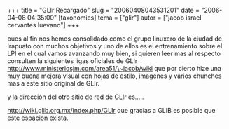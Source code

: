+++
title = "GLIr Recargado"
slug = "20060408043531201"
date = "2006-04-08 04:35:00"
[taxonomies]
tema = ["glir"]
autor = ["jacob israel cervantes luevano"]
+++

pues al fin nos hemos consolidado como el grupo linuxero de la ciudad de
Irapuato con muchos objetivos y uno de ellos es el entrenamiento sobre
el LPI en el cual vamos avanzando muy bien, si quieren leer mas al
respecto consulten la siguientes ligas oficiales de GLIr
<a href="http://www.ministeriosjm.com/area51/~jacob/wiki">http://www.ministeriosjm.com/area51/\~jacob/wiki</a>
que por cierto hize una muy buena mejora visual con hojas de estilo,
imagenes y varios chunches mas a este sitio original de GLIr.

y la dirección del otro sitio de red de GLIr es…..

<!-- more -->
<a href="http://wiki.glib.org.mx/index.php/GLIr">http://wiki.glib.org.mx/index.php/GLIr</a>
que gracias a GLIB es posible que este espacion exista.

